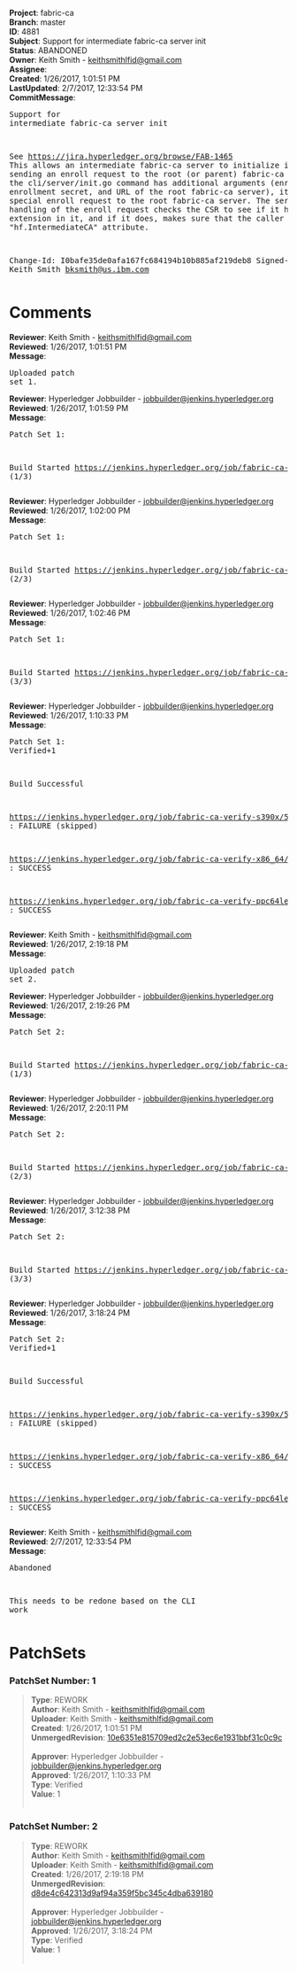 <strong>Project</strong>: fabric-ca<br><strong>Branch</strong>: master<br><strong>ID</strong>: 4881<br><strong>Subject</strong>: Support for intermediate fabric-ca server init<br><strong>Status</strong>: ABANDONED<br><strong>Owner</strong>: Keith Smith - keithsmithlfid@gmail.com<br><strong>Assignee</strong>:<br><strong>Created</strong>: 1/26/2017, 1:01:51 PM<br><strong>LastUpdated</strong>: 2/7/2017, 12:33:54 PM<br><strong>CommitMessage</strong>:<br><pre>Support for intermediate fabric-ca server init

See https://jira.hyperledger.org/browse/FAB-1465
This allows an intermediate fabric-ca server to initialize itself
by sending an enroll request to the root (or parent) fabric-ca server.
If the cli/server/init.go command has additional arguments (enrollment ID,
enrollment secret, and URL of the root fabric-ca server), it sends a
special enroll request to the root fabric-ca server.
The server's handling of the enroll request checks the CSR to see
if it has a CA extension in it, and if it does, makes sure that the
caller has the "hf.IntermediateCA" attribute.

Change-Id: I0bafe35de0afa167fc684194b10b885af219deb8
Signed-off-by: Keith Smith <bksmith@us.ibm.com>
</pre><h1>Comments</h1><strong>Reviewer</strong>: Keith Smith - keithsmithlfid@gmail.com<br><strong>Reviewed</strong>: 1/26/2017, 1:01:51 PM<br><strong>Message</strong>: <pre>Uploaded patch set 1.</pre><strong>Reviewer</strong>: Hyperledger Jobbuilder - jobbuilder@jenkins.hyperledger.org<br><strong>Reviewed</strong>: 1/26/2017, 1:01:59 PM<br><strong>Message</strong>: <pre>Patch Set 1:

Build Started https://jenkins.hyperledger.org/job/fabric-ca-verify-s390x/50/ (1/3)</pre><strong>Reviewer</strong>: Hyperledger Jobbuilder - jobbuilder@jenkins.hyperledger.org<br><strong>Reviewed</strong>: 1/26/2017, 1:02:00 PM<br><strong>Message</strong>: <pre>Patch Set 1:

Build Started https://jenkins.hyperledger.org/job/fabric-ca-verify-ppc64le/49/ (2/3)</pre><strong>Reviewer</strong>: Hyperledger Jobbuilder - jobbuilder@jenkins.hyperledger.org<br><strong>Reviewed</strong>: 1/26/2017, 1:02:46 PM<br><strong>Message</strong>: <pre>Patch Set 1:

Build Started https://jenkins.hyperledger.org/job/fabric-ca-verify-x86_64/50/ (3/3)</pre><strong>Reviewer</strong>: Hyperledger Jobbuilder - jobbuilder@jenkins.hyperledger.org<br><strong>Reviewed</strong>: 1/26/2017, 1:10:33 PM<br><strong>Message</strong>: <pre>Patch Set 1: Verified+1

Build Successful 

https://jenkins.hyperledger.org/job/fabric-ca-verify-s390x/50/ : FAILURE (skipped)

https://jenkins.hyperledger.org/job/fabric-ca-verify-x86_64/50/ : SUCCESS

https://jenkins.hyperledger.org/job/fabric-ca-verify-ppc64le/49/ : SUCCESS</pre><strong>Reviewer</strong>: Keith Smith - keithsmithlfid@gmail.com<br><strong>Reviewed</strong>: 1/26/2017, 2:19:18 PM<br><strong>Message</strong>: <pre>Uploaded patch set 2.</pre><strong>Reviewer</strong>: Hyperledger Jobbuilder - jobbuilder@jenkins.hyperledger.org<br><strong>Reviewed</strong>: 1/26/2017, 2:19:26 PM<br><strong>Message</strong>: <pre>Patch Set 2:

Build Started https://jenkins.hyperledger.org/job/fabric-ca-verify-s390x/53/ (1/3)</pre><strong>Reviewer</strong>: Hyperledger Jobbuilder - jobbuilder@jenkins.hyperledger.org<br><strong>Reviewed</strong>: 1/26/2017, 2:20:11 PM<br><strong>Message</strong>: <pre>Patch Set 2:

Build Started https://jenkins.hyperledger.org/job/fabric-ca-verify-x86_64/53/ (2/3)</pre><strong>Reviewer</strong>: Hyperledger Jobbuilder - jobbuilder@jenkins.hyperledger.org<br><strong>Reviewed</strong>: 1/26/2017, 3:12:38 PM<br><strong>Message</strong>: <pre>Patch Set 2:

Build Started https://jenkins.hyperledger.org/job/fabric-ca-verify-ppc64le/52/ (3/3)</pre><strong>Reviewer</strong>: Hyperledger Jobbuilder - jobbuilder@jenkins.hyperledger.org<br><strong>Reviewed</strong>: 1/26/2017, 3:18:24 PM<br><strong>Message</strong>: <pre>Patch Set 2: Verified+1

Build Successful 

https://jenkins.hyperledger.org/job/fabric-ca-verify-s390x/53/ : FAILURE (skipped)

https://jenkins.hyperledger.org/job/fabric-ca-verify-x86_64/53/ : SUCCESS

https://jenkins.hyperledger.org/job/fabric-ca-verify-ppc64le/52/ : SUCCESS</pre><strong>Reviewer</strong>: Keith Smith - keithsmithlfid@gmail.com<br><strong>Reviewed</strong>: 2/7/2017, 12:33:54 PM<br><strong>Message</strong>: <pre>Abandoned

This needs to be redone based on the CLI work</pre><h1>PatchSets</h1><h3>PatchSet Number: 1</h3><blockquote><strong>Type</strong>: REWORK<br><strong>Author</strong>: Keith Smith - keithsmithlfid@gmail.com<br><strong>Uploader</strong>: Keith Smith - keithsmithlfid@gmail.com<br><strong>Created</strong>: 1/26/2017, 1:01:51 PM<br><strong>UnmergedRevision</strong>: [10e6351e815709ed2c2e53ec6e1931bbf31c0c9c](https://github.com/hyperledger-gerrit-archive/fabric-ca/commit/10e6351e815709ed2c2e53ec6e1931bbf31c0c9c)<br><br><strong>Approver</strong>: Hyperledger Jobbuilder - jobbuilder@jenkins.hyperledger.org<br><strong>Approved</strong>: 1/26/2017, 1:10:33 PM<br><strong>Type</strong>: Verified<br><strong>Value</strong>: 1<br><br></blockquote><h3>PatchSet Number: 2</h3><blockquote><strong>Type</strong>: REWORK<br><strong>Author</strong>: Keith Smith - keithsmithlfid@gmail.com<br><strong>Uploader</strong>: Keith Smith - keithsmithlfid@gmail.com<br><strong>Created</strong>: 1/26/2017, 2:19:18 PM<br><strong>UnmergedRevision</strong>: [d8de4c642313d9af94a359f5bc345c4dba639180](https://github.com/hyperledger-gerrit-archive/fabric-ca/commit/d8de4c642313d9af94a359f5bc345c4dba639180)<br><br><strong>Approver</strong>: Hyperledger Jobbuilder - jobbuilder@jenkins.hyperledger.org<br><strong>Approved</strong>: 1/26/2017, 3:18:24 PM<br><strong>Type</strong>: Verified<br><strong>Value</strong>: 1<br><br></blockquote>